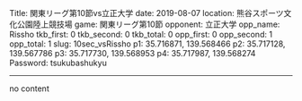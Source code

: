 Title: 関東リーグ第10節vs立正大学
date: 2019-08-07
location: 熊谷スポーツ文化公園陸上競技場
game: 関東リーグ第10節
opponent: 立正大学
opp_name: Rissho
tkb_first: 0
tkb_second: 0
tkb_total: 0
opp_first: 0
opp_second: 1
opp_total: 1
slug: 10sec_vsRissho
p1: 35.716871, 139.568466
p2: 35.717128, 139.567786
p3: 35.717730, 139.568953
p4: 35.717987, 139.568274
Password: tsukubashukyu



---
no content
